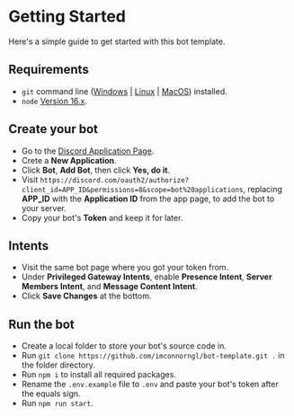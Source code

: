 # Getting Started

Here's a simple guide to get started with this bot template.

## Requirements
* `git` command line ([Windows](https://git-scm.com/download/win) | [Linux](https://git-scm.com/download/linux) | [MacOS](https://git-scm.com/download/mac)) installed.
* `node` [Version 16.x](https://nodejs.org).

## Create your bot
* Go to the [Discord Application Page](https://discord.com/developers/applications).
* Crete a **New Application**.
* Click **Bot**, **Add Bot**, then click **Yes, do it**.
* Visit `https://discord.com/oauth2/authorize?client_id=APP_ID&permissions=8&scope=bot%20applications`, replacing **APP_ID** with the **Application ID** from the app page, to add the bot to your server.
* Copy your bot's **Token** and keep it for later.

## Intents
* Visit the same bot page where you got your token from.
* Under **Privileged Gateway Intents**, enable **Presence Intent**, **Server Members Intent**, and **Message Content Intent**.
* Click **Save Changes** at the bottom.


## Run the bot
* Create a local folder to store your bot's source code in.
* Run `git clone https://github.com/imconnorngl/bot-template.git .` in the folder directory.
* Run `npm i` to install all required packages.
* Rename the `.env.example` file to `.env` and paste your bot's token after the equals sign.
* Run `npm run start`.